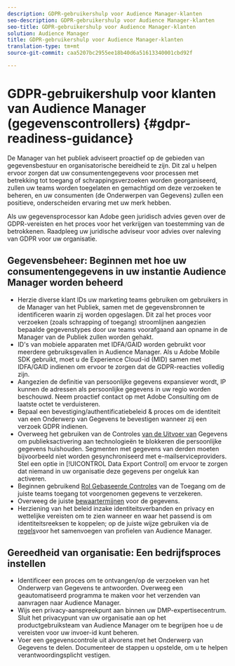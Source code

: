 ```yaml
---
description: GDPR-gebruikershulp voor Audience Manager-klanten
seo-description: GDPR-gebruikershulp voor Audience Manager-klanten
seo-title: GDPR-gebruikershulp voor Audience Manager-klanten
solution: Audience Manager
title: GDPR-gebruikershulp voor Audience Manager-klanten
translation-type: tm+mt
source-git-commit: caa5207bc2955ee18b40d6a51613340001cbd92f

---
```



# GDPR-gebruikershulp voor klanten van Audience Manager (gegevenscontrollers) {#gdpr-readiness-guidance}

De Manager van het publiek adviseert proactief op de gebieden van gegevensbestuur en organisatorische bereidheid te zijn. Dit zal u helpen ervoor zorgen dat uw consumentengegevens voor processen met betrekking tot toegang of schrappingsverzoeken worden georganiseerd, zullen uw teams worden toegelaten en gemachtigd om deze verzoeken te beheren, en uw consumenten (de Onderwerpen van Gegevens) zullen een positieve, onderscheiden ervaring met uw merk hebben.

Als uw gegevensprocessor kan Adobe geen juridisch advies geven over de GDPR-vereisten en het proces voor het verkrijgen van toestemming van de betrokkenen. Raadpleeg uw juridische adviseur voor advies over naleving van GDPR voor uw organisatie.

## Gegevensbeheer: Beginnen met hoe uw consumentengegevens in uw instantie Audience Manager worden beheerd

* Herzie diverse klant IDs uw marketing teams gebruiken om gebruikers in de Manager van het Publiek, samen met de gegevensbronnen te identificeren waarin zij worden opgeslagen. Dit zal het proces voor verzoeken (zoals schrapping of toegang) stroomlijnen aangezien bepaalde gegevenstypes door uw teams voorafgaand aan opname in de Manager van de Publiek zullen worden gehakt.
* ID&#39;s van mobiele apparaten met IDFA/GAID worden gebruikt voor meerdere gebruiksgevallen in Audience Manager. Als u Adobe Mobile SDK gebruikt, moet u de Experience Cloud-id (MID) samen met IDFA/GAID indienen om ervoor te zorgen dat de GDPR-reacties volledig zijn.
* Aangezien de definitie van persoonlijke gegevens expansiever wordt, IP kunnen de adressen als persoonlijke gegevens in uw regio worden beschouwd. Neem proactief contact op met Adobe Consulting om de laatste octet te verduisteren.
* Bepaal een bevestiging/authentificatiebeleid &amp; proces om de identiteit van een Onderwerp van Gegevens te bevestigen wanneer zij een verzoek GDPR indienen.
* Overweeg het gebruiken van de Controles [van de Uitvoer van](../../features/data-export-controls.md) Gegevens om publieksactivering aan technologieën te blokkeren die persoonlijke gegevens huishouden. Segmenten met gegevens van derden moeten bijvoorbeeld niet worden gesynchroniseerd met e-mailserviceproviders. Stel een optie in [!UICONTROL Data Export Control] om ervoor te zorgen dat niemand in uw organisatie deze gegevens per ongeluk kan activeren.
* Beginnen gebruikend [Rol Gebaseerde Controles](../../features/administration/administration-overview.md) van de Toegang om de juiste teams toegang tot voorgenomen gegevens te verzekeren.
* Overweeg de juiste [bewaartermijnen](../../faq/faq-privacy.md#data-retention-faq) voor de gegevens.
* Herziening van het beleid inzake identiteitsverbanden en privacy en wettelijke vereisten om te zien wanneer en waar het passend is om identiteitsreeksen te koppelen; op de juiste wijze gebruiken via de [regels](../../features/profile-merge-rules/merge-rules-overview.md)voor het samenvoegen van profielen van Audience Manager.

## Gereedheid van organisatie: Een bedrijfsproces instellen

* Identificeer een proces om te ontvangen/op de verzoeken van het Onderwerp van Gegevens te antwoorden. Overweeg een geautomatiseerd programma te maken voor het verzenden van aanvragen naar Audience Manager.
* Wijs een privacy-aanspreekpunt aan binnen uw DMP-expertisecentrum. Sluit het privacypunt van uw organisatie aan op het productgebruiksteam van Audience Manager om te begrijpen hoe u de vereisten voor uw invoer-id kunt beheren.
* Voer een gegevenscontrole uit alvorens met het Onderwerp van Gegevens te delen. Documenteer de stappen u opstelde, om u te helpen verantwoordingsplicht vestigen.
